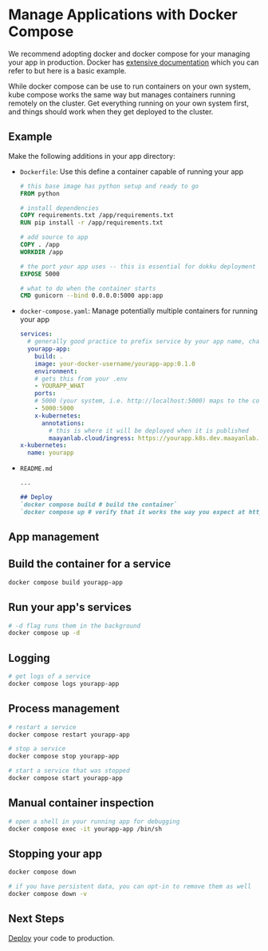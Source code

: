 # Manage Applications with Docker Compose

We recommend adopting docker and docker compose for your managing your app in production. Docker has [extensive documentation](https://docs.docker.com/) which you can refer to but here is a basic example.

While docker compose can be use to run containers on your own system, kube compose works the same way but manages containers running remotely on the cluster. Get everything running on your own system first, and things should work when they get deployed to the cluster.

## Example
Make the following additions in your app directory:

- `Dockerfile`: Use this define a container capable of running your app
  ```Dockerfile
  # this base image has python setup and ready to go
  FROM python

  # install dependencies
  COPY requirements.txt /app/requirements.txt
  RUN pip install -r /app/requirements.txt

  # add source to app
  COPY . /app
  WORKDIR /app

  # the port your app uses -- this is essential for dokku deployment
  EXPOSE 5000

  # what to do when the container starts
  CMD gunicorn --bind 0.0.0.0:5000 app:app
  ```
- `docker-compose.yaml`: Manage potentially multiple containers for running your app
  ```yaml
  services:
    # generally good practice to prefix service by your app name, change yourapp to your app's name
    yourapp-app:
      build: .
      image: your-docker-username/yourapp-app:0.1.0
      environment:
      # gets this from your .env
      - YOURAPP_WHAT
      ports:
      # 5000 (your system, i.e. http://localhost:5000) maps to the container's port 5000
      - 5000:5000
      x-kubernetes:
        annotations:
          # this is where it will be deployed when it is published
          maayanlab.cloud/ingress: https://yourapp.k8s.dev.maayanlab.cloud
  x-kubernetes:
    name: yourapp
  ```
- `README.md`
  ```md
  ...

  ## Deploy
  `docker compose build # build the container`
  `docker compose up # verify that it works the way you expect at http://localhost:5000`
  ```

## App management

## Build the container for a service

```bash
docker compose build yourapp-app
```

## Run your app's services

```bash
# -d flag runs them in the background
docker compose up -d
```

## Logging

```bash
# get logs of a service
docker compose logs yourapp-app
```

## Process management

```bash
# restart a service
docker compose restart yourapp-app

# stop a service
docker compose stop yourapp-app

# start a service that was stopped
docker compose start yourapp-app
```

## Manual container inspection

```bash
# open a shell in your running app for debugging
docker compose exec -it yourapp-app /bin/sh
```

## Stopping your app

```bash
docker compose down

# if you have persistent data, you can opt-in to remove them as well
docker compose down -v
```

## Next Steps

[Deploy](./50-deploy.md) your code to production.
